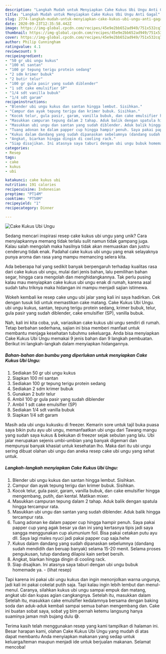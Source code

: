 ```yaml
---
description: "Langkah Mudah untuk Menyiapkan Cake Kukus Ubi Ungu Anti Gagal"
title: "Langkah Mudah untuk Menyiapkan Cake Kukus Ubi Ungu Anti Gagal"
slug: 2774-langkah-mudah-untuk-menyiapkan-cake-kukus-ubi-ungu-anti-gagal
date: 2020-09-23T12:35:58.442Z
image: https://img-global.cpcdn.com/recipes/45e9e2bb652ad949/751x532cq70/cake-kukus-ubi-ungu-foto-resep-utama.jpg
thumbnail: https://img-global.cpcdn.com/recipes/45e9e2bb652ad949/751x532cq70/cake-kukus-ubi-ungu-foto-resep-utama.jpg
cover: https://img-global.cpcdn.com/recipes/45e9e2bb652ad949/751x532cq70/cake-kukus-ubi-ungu-foto-resep-utama.jpg
author: Philip Cunningham
ratingvalue: 4.1
reviewcount: 9
recipeingredient:
- "50 gr ubi ungu kukus"
- "100 ml santan"
- "100 gr tepung terigu protein sedang"
- "2 sdm krimer bubuk"
- "2 butir telur"
- "100 gr gula pasir yang sudah diblender"
- "1 sdt cake emulsifier SP"
- "1/4 sdt vanilla bubuk"
- "1/4 sdt garam"
recipeinstructions:
- "Blender ubi ungu kukus dan santan hingga lembut. Sisihkan."
- "Campur dan ayak tepung terigu dan krimer bubuk. Sisihkan."
- "Kocok telur, gula pasir, garam, vanilla bubuk, dan cake emulsifier hingga mengembang, putih, dan kental. Matikan mixer."
- "Masukkan campuran tepung dalam 2 tahap. Aduk balik dengan spatula hingga tercampur rata."
- "Masukkan ubi ungu dan santan yang sudah diblender. Aduk balik hingga tercampur rata."
- "Tuang adonan ke dalam papper cup hingga hampir penuh. Saya pakai papper cup yang agak besar ya dan ini yang kertasnya tipis jadi saya sangga menggunakan cup alumunium foil. Bisa pakai cetakan putu ayu dll. Saya lagi males nyuci jadi pakai papper cup saja.hehe"
- "Kukus dalam dandang yang sudah dipanaskan sebelumnya (dandang sudah mendidih dan beruap banyak) selama 15-20 menit. Selama proses pengukusan, tutup dandang dilapisi kain serbet bersih."
- "Angkat, biarkan hingga dingin di cooling rack."
- "Siap disajikan. Ini atasnya saya taburi dengan ubi ungu bubuk homemade ya.             (lihat resep)"
categories:
- Resep
tags:
- cake
- kukus
- ubi

katakunci: cake kukus ubi 
nutrition: 191 calories
recipecuisine: Indonesian
preptime: "PT14M"
cooktime: "PT50M"
recipeyield: "1"
recipecategory: Dinner

---
```



![Cake Kukus Ubi Ungu](https://img-global.cpcdn.com/recipes/45e9e2bb652ad949/751x532cq70/cake-kukus-ubi-ungu-foto-resep-utama.jpg)

Sedang mencari inspirasi resep cake kukus ubi ungu yang unik? Cara menyiapkannya memang tidak terlalu sulit namun tidak gampang juga. Kalau salah mengolah maka hasilnya tidak akan memuaskan dan justru cenderung tidak enak. Padahal cake kukus ubi ungu yang enak selayaknya punya aroma dan rasa yang mampu memancing selera kita.

Ada beberapa hal yang sedikit banyak berpengaruh terhadap kualitas rasa dari cake kukus ubi ungu, mulai dari jenis bahan, lalu pemilihan bahan segar, hingga cara mengolah dan menghidangkannya. Tak perlu pusing kalau mau menyiapkan cake kukus ubi ungu enak di rumah, karena asal sudah tahu triknya maka hidangan ini mampu menjadi sajian istimewa.

Wokeh kembali ke resep cake ungu ubi jalar yang kali ini saya hadirkan. Cek dengan tusuk lidi untuk memastikan cake matang. Cake Kukus Ubi Ungu. ubi ungu kukus, santan, tepung terigu protein sedang, krimer bubuk, telur, gula pasir yang sudah diblender, cake emulsifier (SP), vanilla bubuk.


Nah, kali ini kita coba, yuk, variasikan cake kukus ubi ungu sendiri di rumah. Tetap berbahan sederhana, sajian ini bisa memberi manfaat untuk membantu menjaga kesehatan tubuhmu sekeluarga. Anda bisa menyiapkan Cake Kukus Ubi Ungu memakai 9 jenis bahan dan 9 langkah pembuatan. Berikut ini langkah-langkah dalam menyiapkan hidangannya.

<!--inarticleads1-->

##### Bahan-bahan dan bumbu yang diperlukan untuk menyiapkan Cake Kukus Ubi Ungu:

1. Sediakan 50 gr ubi ungu kukus
1. Siapkan 100 ml santan
1. Sediakan 100 gr tepung terigu protein sedang
1. Sediakan 2 sdm krimer bubuk
1. Gunakan 2 butir telur
1. Ambil 100 gr gula pasir yang sudah diblender
1. Ambil 1 sdt cake emulsifier (SP)
1. Sediakan 1/4 sdt vanilla bubuk
1. Siapkan 1/4 sdt garam


Masih ada ubi ungu kukusku di freezer. Kemarin sore untuk tajil buka puasa saya bikin putu ayu ubi ungu, memanfaatkan ubi ungu dari Tawang mangu yang sudah saya kukus &amp; bekukan di freezer sejak sebulan yang lalu. Ubi jalar merupakan sejenis umbi-umbian yang banyak digemari dan mempunyai banyak khasiat untuk kesehatan lho. Maka dari itu ubi ungu sering dibuat olahan ubi ungu dan aneka resep cake ubi ungu yang sehat untuk. 

<!--inarticleads2-->

##### Langkah-langkah menyiapkan Cake Kukus Ubi Ungu:

1. Blender ubi ungu kukus dan santan hingga lembut. Sisihkan.
1. Campur dan ayak tepung terigu dan krimer bubuk. Sisihkan.
1. Kocok telur, gula pasir, garam, vanilla bubuk, dan cake emulsifier hingga mengembang, putih, dan kental. Matikan mixer.
1. Masukkan campuran tepung dalam 2 tahap. Aduk balik dengan spatula hingga tercampur rata.
1. Masukkan ubi ungu dan santan yang sudah diblender. Aduk balik hingga tercampur rata.
1. Tuang adonan ke dalam papper cup hingga hampir penuh. Saya pakai papper cup yang agak besar ya dan ini yang kertasnya tipis jadi saya sangga menggunakan cup alumunium foil. Bisa pakai cetakan putu ayu dll. Saya lagi males nyuci jadi pakai papper cup saja.hehe
1. Kukus dalam dandang yang sudah dipanaskan sebelumnya (dandang sudah mendidih dan beruap banyak) selama 15-20 menit. Selama proses pengukusan, tutup dandang dilapisi kain serbet bersih.
1. Angkat, biarkan hingga dingin di cooling rack.
1. Siap disajikan. Ini atasnya saya taburi dengan ubi ungu bubuk homemade ya. -             (lihat resep)


Tapi karena ini pakai ubi ungu kukus dan ingin menonjolkan warna ungunya, jadi kali ini pakai cokelat putih saja. Tapi kalau ingin lebih lembut dan menul-menul. Caranya, silahkan kukus ubi ungu sampai empuk dan matang, angkat ubi dan kupas agian cangkangnya. Setelah itu, masukkan dalam Setelah itu, masukkan cake emulsifier kedalamnya bersama dengan baking soda dan aduk-aduk kembali sampai semua bahan mengembang dan. Cake ini buatan sobat saya, sobat yg blm pernah ketemu langsung hanya suaminya jaman msh bujang dulu 😅. 

Terima kasih telah menggunakan resep yang kami tampilkan di halaman ini. Besar harapan kami, olahan Cake Kukus Ubi Ungu yang mudah di atas dapat membantu Anda menyiapkan makanan yang sedap untuk keluarga/teman maupun menjadi ide untuk berjualan makanan. Selamat mencoba!
